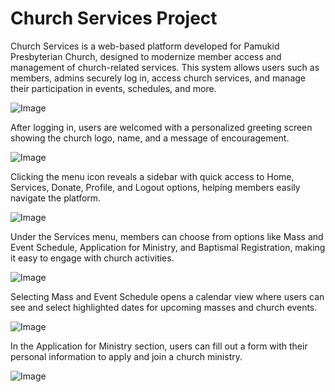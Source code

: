# Church Services Project

Church Services is a web-based platform developed for Pamukid Presbyterian Church, designed to modernize member access and management of church-related services. This system allows users such as members, admins securely log in, access church services, and manage their participation in events, schedules, and more.

![Image](https://github.com/user-attachments/assets/2ef2c248-c0c8-4a0d-9a01-88cd9235067b)


After logging in, users are welcomed with a personalized greeting screen showing the church logo, name, and a message of encouragement.

![Image](https://github.com/user-attachments/assets/848837e3-48e8-474e-8b5c-5c511db5cafe)

Clicking the menu icon reveals a sidebar with quick access to Home, Services, Donate, Profile, and Logout options, helping members easily navigate the platform.

![Image](https://github.com/user-attachments/assets/f5e93335-1e71-4c1a-8a6b-6718b1427384)

Under the Services menu, members can choose from options like Mass and Event Schedule, Application for Ministry, and Baptismal Registration, making it easy to engage with church activities.

![Image](https://github.com/user-attachments/assets/84afa247-6e8f-45ca-a66d-97629acd2282)

Selecting Mass and Event Schedule opens a calendar view where users can see and select highlighted dates for upcoming masses and church events.

![Image](https://github.com/user-attachments/assets/5cc32186-3a11-4a5a-8281-d39849271b1f)

In the Application for Ministry section, users can fill out a form with their personal information to apply and join a church ministry.

![Image](https://github.com/user-attachments/assets/dbd813b2-0ef1-40bd-a582-f38aa218dbdf)

